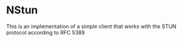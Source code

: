 # NStun

This is an implementation of a simple client that works with the STUN protocol according to RFC 5389
